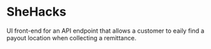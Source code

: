 # SheHacks
UI front-end for an API endpoint that allows a customer to eaily find a payout location when collecting a remittance.

